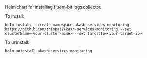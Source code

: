 Helm chart for installing fluent-bit logs collector.

To install:

```
helm install --create-namespace akash-services-monitoring https://github.com/shimpa1/akash-services-monitoring --set clusterName=<your-cluster-name> --set targetIp=<your-target-ip>
```

To uninstall:

```
helm uninstall akash-services-monitoring
```
